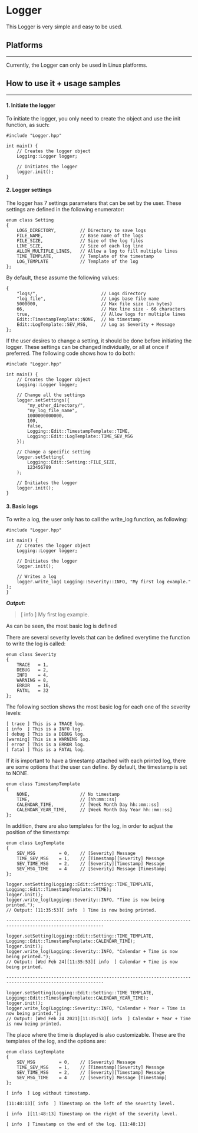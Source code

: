 # Logger

This Logger is very simple and easy to be used. 

## Platforms

-------------

Currently, the Logger can only be used in Linux platforms.

## How to use it + usage samples

--------------

#### 1. Initiate the logger



To initiate the logger, you only need to create the object and use the init function, as such:

```
#include "Logger.hpp"

int main() {
    // Creates the logger object
    Logging::Logger logger;

    // Initiates the logger
    logger.init();
}
```

#### 2. Logger settings

The logger has 7 settings parameters that can be set by the user. These settings are defined in the following enumerator:

```
enum class Setting
{
    LOGS_DIRECTORY,         // Directory to save logs
    FILE_NAME,              // Base name of the logs
    FILE_SIZE,              // Size of the log files
    LINE_SIZE,              // Size of each log line
    ALLOW_MULTIPLE_LINES,   // Allow a log to fill multiple lines
    TIME_TEMPLATE,          // Template of the timestamp
    LOG_TEMPLATE            // Template of the log
};
```

By default, these assume the following values:

```
{
    "logs/",                        // Logs directory
    "log_file",                     // Logs base file name
    5000000,                        // Max file size (in bytes)
    66,                             // Max line size - 66 characters
    true,                           // Allow logs for multiple lines
    Edit::TimestampTemplate::NONE,  // No timestamp
    Edit::LogTemplate::SEV_MSG,     // Log as Severity + Message
};
```

If the user desires to change a setting, it should be done before initiating the logger. These settings can be changed individually, or all at once if preferred. The following code shows how to do both:

```
#include "Logger.hpp"

int main() {
    // Creates the logger object
    Logging::Logger logger;

    // Change all the settings
    logger.setSettings({
        "my_other_directory/",
        "my_log_file_name",
        1000000000000,
        100,
        false,
        Logging::Edit::TimestampTemplate::TIME,
        Logging::Edit::LogTemplate::TIME_SEV_MSG
    });

    // Change a specific setting
    logger.setSetting(
        Logging::Edit::Setting::FILE_SIZE,
        123456789
    );

    // Initiates the logger
    logger.init();
}
```

#### 3. Basic logs

To write a log, the user only has to call the write_log function, as following:

```
#include "Logger.hpp"

int main() {
    // Creates the logger object
    Logging::Logger logger;

    // Initiates the logger
    logger.init();

    // Writes a log
    logger.write_log( Logging::Severity::INFO, "My first log example." );
}
```
***Output:***
>[ info  ] My first log example.                                                                               

As can be seen, the most basic log is defined








There are several severity levels that can be defined everytime the function to write the log is called:

```
enum class Severity
{
    TRACE   = 1,
    DEBUG   = 2,
    INFO    = 4,
    WARNING = 8,
    ERROR   = 16,
    FATAL   = 32
};
```

The following section shows the most basic log for each one of the severity levels:

```
[ trace ] This is a TRACE log.                         
[ info  ] This is a INFO log.                          
[ debug ] This is a DEBUG log.                         
[warning] This is a WARNING log.                       
[ error ] This is a ERROR log.                         
[ fatal ] This is a FATAL log.   
```

If it is important to have a timestamp attached with each printed log, there are some options that the user can define. By default, the timestamp is set to NONE.

```
enum class TimestampTemplate
{
    NONE,                   // No timestamp
    TIME,                   // [hh:mm::ss]
    CALENDAR_TIME,          // [Week Month Day hh::mm::ss]
    CALENDAR_YEAR_TIME,     // [Week Month Day Year hh::mm::ss]
};
```

In addition, there are also templates for the log, in order to adjust the position of the timestamp:

```
enum class LogTemplate
{
    SEV_MSG         = 0,    // [Severity] Message
    TIME_SEV_MSG    = 1,    // [Timestamp][Severity] Message
    SEV_TIME_MSG    = 2,    // [Severity][Timestamp] Message
    SEV_MSG_TIME    = 4     // [Severity] Message [Timestamp]
};
```



```
logger.setSetting(Logging::Edit::Setting::TIME_TEMPLATE, Logging::Edit::TimestampTemplate::TIME);
logger.init();
logger.write_log(Logging::Severity::INFO, "Time is now being printed.");
// Output: [11:35:53][ info  ] Time is now being printed.                                                                              

-----------------------------------------------------------------------------------------------------------

logger.setSetting(Logging::Edit::Setting::TIME_TEMPLATE, Logging::Edit::TimestampTemplate::CALENDAR_TIME);
logger.init();
logger.write_log(Logging::Severity::INFO, "Calendar + Time is now being printed.");                       
// Output: [Wed Feb 24][11:35:53][ info  ] Calendar + Time is now being printed.

-----------------------------------------------------------------------------------------------------------

logger.setSetting(Logging::Edit::Setting::TIME_TEMPLATE, Logging::Edit::TimestampTemplate::CALENDAR_YEAR_TIME);
logger.init();
logger.write_log(Logging::Severity::INFO, "Calendar + Year + Time is now being printed.");        
// Output: [Wed Feb 24 2021][11:35:53][ info  ] Calendar + Year + Time is now being printed.        
```

The place where the time is displayed is also customizable. These are the templates of the log, and the options are:

```
enum class LogTemplate
{
    SEV_MSG         = 0,    // [Severity] Message
    TIME_SEV_MSG    = 1,    // [Timestamp][Severity] Message
    SEV_TIME_MSG    = 2,    // [Severity][Timestamp] Message
    SEV_MSG_TIME    = 4     // [Severity] Message [Timestamp]
};
```

```                                    
[ info  ] Log without timestamp.                                                                              
                                                                                                                                
[11:48:13][ info  ] Timestamp on the left of the severity level.                                                        
                                                                                                                      
[ info  ][11:48:13] Timestamp on the right of the severity level.                                                       
                                                                                                   
[ info  ] Timestamp on the end of the log. [11:48:13]
```

